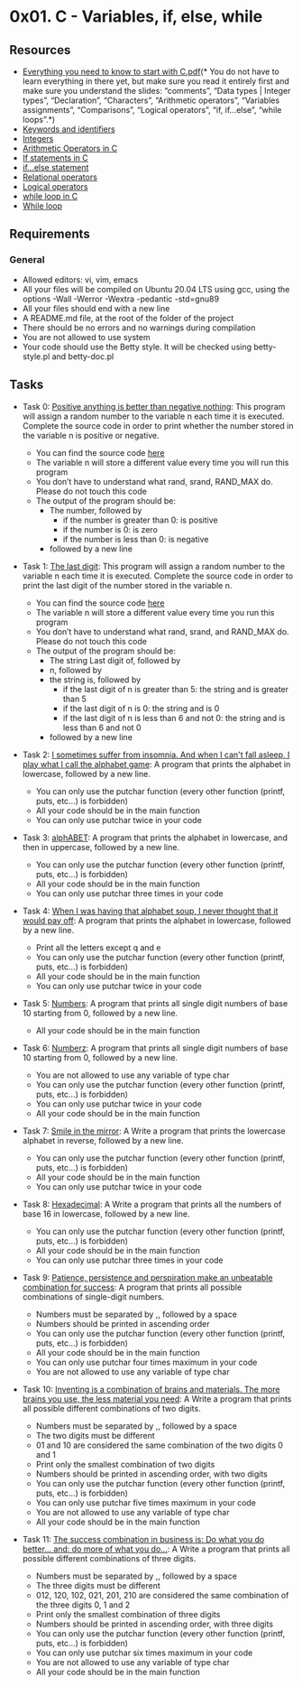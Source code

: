 # 0x01. C - Variables, if, else, while
## Resources

+ [Everything you need to know to start with C.pdf](https://s3.amazonaws.com/alx-intranet.hbtn.io/uploads/misc/2022/4/e0ccf91eec6b977a9e00ed384dc285df9c2772e3.pdf?X-Amz-Algorithm=AWS4-HMAC-SHA256&X-Amz-Credential=AKIARDDGGGOUSBVO6H7D%2F20230317%2Fus-east-1%2Fs3%2Faws4_request&X-Amz-Date=20230317T072607Z&X-Amz-Expires=86400&X-Amz-SignedHeaders=host&X-Amz-Signature=3664136a4446c47cbb198bba497e80ad2defa5e112b164a387e03b932aa5c813)(* You do not have to learn everything in there yet, but make sure you read it entirely first and make sure you understand the slides: “comments”, “Data types | Integer types”, “Declaration”, “Characters”, “Arithmetic operators”, “Variables assignments”, “Comparisons”, “Logical operators”, “if, if…else”, “while loops”.*)</br>
+ [Keywords and identifiers](https://publications.gbdirect.co.uk//c_book/chapter2/keywords_and_identifiers.html)</br>
+ [Integers](https://publications.gbdirect.co.uk//c_book/chapter2/integral_types.html)</br>
+ [Arithmetic Operators in C](https://www.tutorialspoint.com/cprogramming/c_arithmetic_operators.htm)</br>
+ [If statements in C](https://www.cprogramming.com/tutorial/c/lesson2.html)</br>
+ [if…else statement](https://www.tutorialspoint.com/cprogramming/if_else_statement_in_c.htm)</br>
+ [Relational operators](https://www.tutorialspoint.com/cprogramming/c_relational_operators.htm)</br>
+ [Logical operators](https://www.fresh2refresh.com/c-programming/c-operators-expressions/c-logical-operators/)</br>
+ [while loop in C](https://www.tutorialspoint.com/cprogramming/c_while_loop.htm)</br>
+ [While loop](https://www.youtube.com/watch?v=Ju1LYO9pkaI)</br>

## Requirements
### General
+ Allowed editors: vi, vim, emacs</br>
+ All your files will be compiled on Ubuntu 20.04 LTS using gcc, using the options -Wall -Werror -Wextra -pedantic -std=gnu89</br>
+ All your files should end with a new line</br>
+ A README.md file, at the root of the folder of the project</br>
+ There should be no errors and no warnings during compilation</br>
+ You are not allowed to use system</br>
+ Your code should use the Betty style. It will be checked using betty-style.pl and betty-doc.pl</br>

## Tasks
+ Task 0: [Positive anything is better than negative nothing](https://github.com/Hiluhree/alx-low_level_programming/blob/master/0x01-variables_if_else_while/0-positive_or_negative.c): This program will assign a random number to the variable n each time it is executed. Complete the source code in order to print whether the number stored in the variable n is positive or negative.</br>

	+ You can find the source code [here](https://github.com/holbertonschool/0x01.c/blob/master/0-positive_or_negative_c)
	+ The variable n will store a different value every time you will run this program
	+ You don’t have to understand what rand, srand, RAND_MAX do. Please do not touch this code
	+ The output of the program should be:
		- The number, followed by
			- if the number is greater than 0: is positive
			- if the number is 0: is zero
			- if the number is less than 0: is negative
		- followed by a new line
+ Task 1: [The last digit](https://github.com/Hiluhree/alx-low_level_programming/blob/master/0x01-variables_if_else_while/1-last_digit.c): This program will assign a random number to the variable n each time it is executed. Complete the source code in order to print the last digit of the number stored in the variable n.</br>

	+ You can find the source code [here](https://github.com/holbertonschool/0x01.c/blob/master/1-last_digit_c)
	+ The variable n will store a different value every time you run this program
	+ You don’t have to understand what rand, srand, and RAND_MAX do. Please do not touch this code
	+ The output of the program should be:
		- The string Last digit of, followed by
		- n, followed by
		- the string is, followed by
			- if the last digit of n is greater than 5: the string and is greater than 5
			- if the last digit of n is 0: the string and is 0
			- if the last digit of n is less than 6 and not 0: the string and is less than 6 and not 0
		- followed by a new line
+ Task 2: [I sometimes suffer from insomnia. And when I can't fall asleep, I play what I call the alphabet game](https://github.com/Hiluhree/alx-low_level_programming/blob/master/0x01-variables_if_else_while/2-print_alphabet.c): A program that prints the alphabet in lowercase, followed by a new line.

	+ You can only use the putchar function (every other function (printf, puts, etc…) is forbidden)
	+ All your code should be in the main function
	+ You can only use putchar twice in your code
+ Task 3: [alphABET](https://github.com/Hiluhree/alx-low_level_programming/blob/master/0x01-variables_if_else_while/3-print_alphabets.c): A program that prints the alphabet in lowercase, and then in uppercase, followed by a new line.

	+ You can only use the putchar function (every other function (printf, puts, etc…) is forbidden)
	+ All your code should be in the main function
	+ You can only use putchar three times in your code
+ Task 4: [When I was having that alphabet soup, I never thought that it would pay off](): A program that prints the alphabet in lowercase, followed by a new line.

	+ Print all the letters except q and e
	+ You can only use the putchar function (every other function (printf, puts, etc…) is forbidden)
	+ All your code should be in the main function
	+ You can only use putchar twice in your code
+ Task 5: [Numbers](https://github.com/Hiluhree/alx-low_level_programming/blob/master/0x01-variables_if_else_while/5-print_numbers.c): A program that prints all single digit numbers of base 10 starting from 0, followed by a new line.

	+ All your code should be in the main function
+ Task 6: [Numberz](https://github.com/Hiluhree/alx-low_level_programming/blob/master/0x01-variables_if_else_while/6-print_numberz.c): A program that prints all single digit numbers of base 10 starting from 0, followed by a new line.

	+ You are not allowed to use any variable of type char
	+ You can only use the putchar function (every other function (printf, puts, etc…) is forbidden)
	+ You can only use putchar twice in your code
	+ All your code should be in the main function
+ Task 7: [Smile in the mirror](https://github.com/Hiluhree/alx-low_level_programming/blob/master/0x01-variables_if_else_while/7-print_tebahpla.c): A Write a program that prints the lowercase alphabet in reverse, followed by a new line.

	+ You can only use the putchar function (every other function (printf, puts, etc…) is forbidden)
	+ All your code should be in the main function
	+ You can only use putchar twice in your code
+ Task 8: [Hexadecimal](https://github.com/Hiluhree/alx-low_level_programming/blob/master/0x01-variables_if_else_while/8-print_base16.c): A Write a program that prints all the numbers of base 16 in lowercase, followed by a new line.

	+ You can only use the putchar function (every other function (printf, puts, etc…) is forbidden)
	+ All your code should be in the main function
	+ You can only use putchar three times in your code
+ Task 9: [Patience, persistence and perspiration make an unbeatable combination for success](https://github.com/Hiluhree/alx-low_level_programming/blob/master/0x01-variables_if_else_while/9-print_comb.c): A program that prints all possible combinations of single-digit numbers.

	+ Numbers must be separated by ,, followed by a space
	+ Numbers should be printed in ascending order
	+ You can only use the putchar function (every other function (printf, puts, etc…) is forbidden)
	+ All your code should be in the main function
	+ You can only use putchar four times maximum in your code
	+ You are not allowed to use any variable of type char
+ Task 10: [Inventing is a combination of brains and materials. The more brains you use, the less material you need](https://github.com/Hiluhree/alx-low_level_programming/blob/master/0x01-variables_if_else_while/100-print_comb3.c): A Write a program that prints all possible different combinations of two digits.

	+ Numbers must be separated by ,, followed by a space
	+ The two digits must be different
	+ 01 and 10 are considered the same combination of the two digits 0 and 1
	+ Print only the smallest combination of two digits
	+ Numbers should be printed in ascending order, with two digits
	+ You can only use the putchar function (every other function (printf, puts, etc…) is forbidden)
	+ You can only use putchar five times maximum in your code
	+ You are not allowed to use any variable of type char
	+ All your code should be in the main function
+ Task 11: [The success combination in business is: Do what you do better... and: do more of what you do...](): A Write a program that prints all possible different combinations of three digits.

	+ Numbers must be separated by ,, followed by a space
	+ The three digits must be different
	+ 012, 120, 102, 021, 201, 210 are considered the same combination of the three digits 0, 1 and 2
	+ Print only the smallest combination of three digits
	+ Numbers should be printed in ascending order, with three digits
	+ You can only use the putchar function (every other function (printf, puts, etc…) is forbidden)
	+ You can only use putchar six times maximum in your code
	+ You are not allowed to use any variable of type char
	+ All your code should be in the main function
